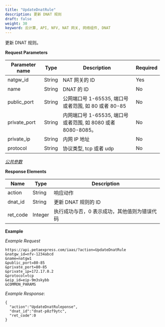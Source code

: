 ```yaml
---
title: "UpdateDnatRule"
description: 更新 DNAT 规则
draft: false
weight: 30
keyword: 云计算, API, NFV, NAT 网关, 网络组件, DNAT
---
```


更新 DNAT 规则。

**Request Parameters**

| Parameter name | Type | Description | Required |
| --- | --- | --- | --- |
| natgw_id | String | NAT 网关的 ID | Yes |
| name | String | DNAT 的 ID | No |
| public_port | String | 公网端口号 1-65535, 端口号或者范围, 如 80 或者 80-85 | No |
| private_port | String | 内网端口号 1-65535, 端口号或者范围, 如 8080 或者 8080-8085。 | No |
| private_ip| String | 内网 IP 地址 | No |
| protocol| String | 协议类型, tcp 或者 udp | No |

[_公共参数_](../../get_api/parameters/)

**Response Elements**

| Name | Type | Description |
| --- | --- | --- |
| action | String | 响应动作 |
| dnat_id | String | 更新 DNAT 规则的 ID |
| ret_code | Integer | 执行成功与否，0 表示成功，其他值则为错误代码 |

**Example**

_Example Request_

```
https://api.petaexpress.com/iaas/?action=UpdateDnatRule
&natgw_id=nfv-1234abcd
&name=natgw1
&public_port=80-85
&private_port=80-85
&private_ip=172.17.0.2
&protocol=tcp
&eip_id=eip-9m3skybb
&COMMON_PARAMS
```

_Example Response_:

```
{
  "action":"UpdateDnatRuleponse",
  "dnat_id":"dnat-p8zf9ytc",
  "ret_code":0
}
```
